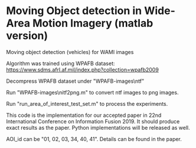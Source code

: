 # Moving Object detection in Wide-Area Motion Imagery (matlab version)
Moving object detection (vehicles) for WAMI images

Algorithm was trained using WPAFB dataset: https://www.sdms.afrl.af.mil/index.php?collection=wpafb2009

Decompress WPAFB dataset under "WPAFB-images\ntf\"

Run "WPAFB-images\nitf2png.m" to convert ntf images to png images.

Run "run_area_of_interest_test_set.m" to process the experiments.

This code is the implementation for our accepted paper in 22nd International Conference on Information Fusion 2019. It should produce exact results as the paper. Python implementations will be released as well. 

AOI_id can be "01, 02, 03, 34, 40, 41". Details can be found in the paper.

